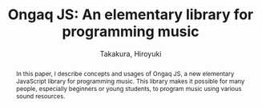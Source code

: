 ---
title: "Ongaq JS: An elementary library for programming music"
abstract: "In this paper, I describe concepts and usages of Ongaq JS, a new elementary JavaScript library for programming music. This library makes it possible for many people, especially  beginners  or young students, to program music using various sound resources."
address: "Trondheim, Norway"
booktitle: "Proceedings of the International Web Audio Conference"
editor: "Xambó, Anna and Martín, Sara R. and Roma, Gerard"
month: "December"
publisher: "NTNU"
series: "WAC '19"
pages: "126--127"
id: "2019_18"
author: "Takakura, Hiroyuki"
webAuthor: "Hiroyuki Takakura"
track: "Poster"
year: "2019"
tags: year2019
media: none
pdflink: "/_data/papers/pdf/2019/2019_18.pdf"
ISSN: "2663-5844"
---